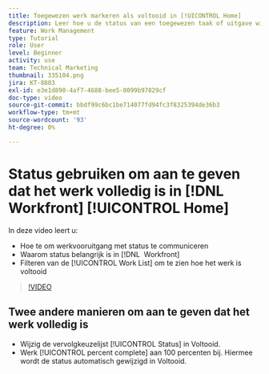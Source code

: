 ```yaml
---
title: Toegewezen werk markeren als voltooid in [!UICONTROL Home]
description: Leer hoe u de status van een toegewezen taak of uitgave wijzigt om aan te geven dat deze is voltooid via de [!UICONTROL Work List] . Vervolgens filtert u de lijst om alleen voltooide werkzaamheden weer te geven.
feature: Work Management
type: Tutorial
role: User
level: Beginner
activity: use
team: Technical Marketing
thumbnail: 335104.png
jira: KT-8803
exl-id: e3e1d890-4af7-4688-bee5-0099b97829cf
doc-type: video
source-git-commit: bbdf99c6bc1be714077fd94fc3f8325394de36b3
workflow-type: tm+mt
source-wordcount: '93'
ht-degree: 0%

---
```


# Status gebruiken om aan te geven dat het werk volledig is in [!DNL Workfront] [!UICONTROL Home]

In deze video leert u:

* Hoe te om werkvooruitgang met status te communiceren
* Waarom status belangrijk is in [!DNL &#x200B; Workfront]
* Filteren van de [!UICONTROL Work List] om te zien hoe het werk is voltooid

>[!VIDEO](https://video.tv.adobe.com/v/335104/?quality=12&learn=on&enablevpops=1)


## Twee andere manieren om aan te geven dat het werk volledig is

* Wijzig de vervolgkeuzelijst [!UICONTROL Status] in Voltooid.
* Werk [!UICONTROL percent complete] aan 100 percenten bij. Hiermee wordt de status automatisch gewijzigd in Voltooid.

<!--
learn more URLs
-->
